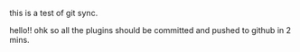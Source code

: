 this is a test of git sync.

hello!!
 ohk so all the plugins should be committed and pushed to github in 2 mins. 